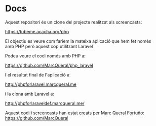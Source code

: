 # Docs

Aquest repositori és un clone del projecte realitzat als screencasts:

https://tubeme.acacha.org/php

El objectiu es veure com fariem la mateixa aplicació que hem fet només amb PHP però aquest cop utilitzant Laravel

Podeu veure el codi només amb PHP a:

https://github.com/MarcQueral/php_laravel

I el resultat final de l'aplicació a:

http://phpforlaravel.marcqueral.me

i la clona amb Laravel a:

http://phpforlaraveldef.marcqueral.me/

Aquest codi i screencasts han estat creats per Marc Queral Fortuño: https://github.com/MarcQueral
